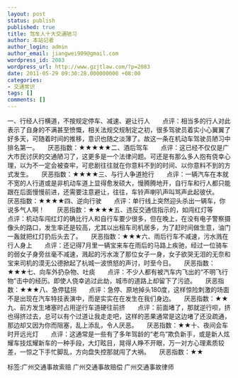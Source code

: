```yaml
---
layout: post
status: publish
published: true
title: 驾车人十大交通陋习
author: 本站记者
author_login: admin
author_email: jiangwei909@gmail.com
wordpress_id: 2083
wordpress_url: http://www.gzjtlaw.com/?p=2083
date: 2011-05-29 09:30:28.000000000 +08:00
categories:
- 交通常识
tags: []
comments: []
---
```

一、行经人行横道，不按规定停车、减速、避让行人　　点评：相当多的行人对此表示了自身的不满甚至愤慨，相关法规交规制定之初，很多驾驶员着实小心翼翼了好多天，可随着时间的推移，意识也随之淡薄了。故这一条在机动车驾驶员陋习中排名第一。　　厌恶指数：★★★★★二、酒后驾车　　点评：这已经不仅仅是广大市民讨厌的交通陋习了，这更多是一个法律问题。可还是有那么多人抱有侥幸心理，以为不一定会被查牢，可悲剧往往就在你意料不到的时间、以你意料不到的方式发生。　　厌恶指数：★★★★三、与行人争道抢行　　点评：一辆汽车在本就不宽的人行道或是非机动车道上显得愈发硕大，慢腾腾地开，自行车和行人都只能跟在后面慢慢前进，还需要注意避让，往往，车铃声喇叭声叫骂声此起彼伏。　　厌恶指数：★★★★四、逆向行驶　　点评：单行线上突然迎头杀出一辆车，你说多气人啊！　　厌恶指数：★★★★五、违反交通信指示的，如闯红灯等　　点评：机动车闯红灯的确比行人和自行车要少很多，但在晚上，在没有电子警察摄像头的路口，发生率还是较高，尤其以出租车司机居多，为了赶时间做生意，油门一轰就把红灯扔后头去了。　　厌恶指数：★★★六、雨后行车不减速，污水溅在行人身上　　点评：还记得7月里一辆宝来车在雨后的马路上疾驰，经过一位骑车的弱女子身旁丝毫不减速，溅起的污水泼了那位女子一身，女子欲哭无泪的无奈和宝来司机的漠无公德掀起了杭城一波愤怒的声讨，时至今日。　　厌恶指数：★★★七、向车外扔杂物、吐痰　　点评：不少人都有被汽车内飞出的&ldquo;不明飞行物&rdquo;击中的经历。即使人侥幸逃过此劫，城市的道路上却留下了污迹。　　厌恶指数：★★★八、急停猛拐　　点评：急停、原地掉头180度，这样惊险刺激的场面不是出现在汽车特技表演中，而是实实在在发生在我们身边。　　厌恶指数：★★九、前方发生堵塞时占用逆行车道硬往前挤　　点评：前面堵了，那就逆行呗，挤也得挤过去，总可以有个过道让我走走吧，这样的恶果通常是这边堵了还没疏通，那边却又因为你而阻塞，乱上添乱，令人厌恶。　　厌恶指数：★★十、夜间会车时开远光灯　　点评：这通常是一些有了多年驾龄的&ldquo;老鸟&rdquo;欺负新手，或是新人炫耀车技炫耀新车的一种手段，大灯眩目，晃得人睁不开眼，万一对方心理素质较差，一惊之下手忙脚乱，方向盘失控那就闯了大祸。　　厌恶指数：★★ 标签:广州交通事故索赔 广州交通事故赔偿 广州交通事故律师

